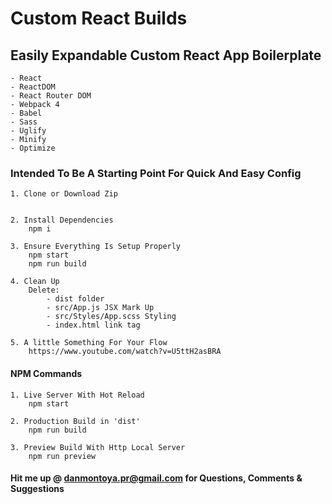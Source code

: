 
Custom React Builds
===================

## Easily Expandable Custom React App Boilerplate

    - React
    - ReactDOM
    - React Router DOM
    - Webpack 4
    - Babel
    - Sass
    - Uglify
    - Minify
    - Optimize
    


### Intended To Be A Starting Point For Quick And Easy Config

    1. Clone or Download Zip
    

    2. Install Dependencies
        npm i
        
    3. Ensure Everything Is Setup Properly
        npm start
        npm run build

    4. Clean Up
        Delete: 
            - dist folder
            - src/App.js JSX Mark Up
            - src/Styles/App.scss Styling
            - index.html link tag

    5. A little Something For Your Flow
        https://www.youtube.com/watch?v=U5ttH2asBRA



#### NPM Commands

    1. Live Server With Hot Reload
        npm start

    2. Production Build in 'dist'
        npm run build

    3. Preview Build With Http Local Server
        npm run preview


#### Hit me up @ danmontoya.pr@gmail.com for Questions, Comments & Suggestions